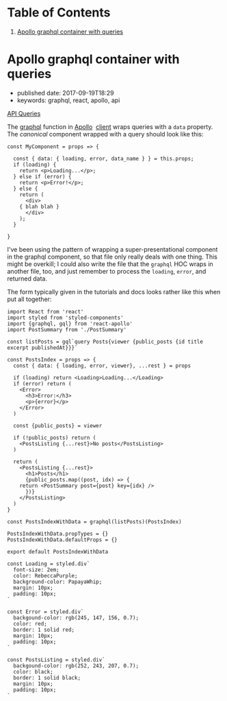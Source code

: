 
# Table of Contents

1.  [Apollo graphql container with queries](#apollo-graphql-container-with-queries)


<a id="apollo-graphql-container-with-queries"></a>

# Apollo graphql container with queries

-   published date: 2017-09-19T18:29
-   keywords: graphql, react, apollo, api

[API Queries](http://dev.apollodata.com/react/api-queries.html#graphql-query-data)

The [graphql](http://dev.apollodata.com/react/api-graphql.html) function in [Apollo](http://dev.apollodata.com/)  [client](http://dev.apollodata.com/react/) wraps queries with a `data` property. The *canonical* component wrapped with a query should look like this:

    const MyComponent = props => {
    
      const { data: { loading, error, data_name } } = this.props;
      if (loading) {
        return <p>Loading...</p>;
      } else if (error) {
        return <p>Error!</p>;
      } else {
        return (
          <div>
    	{ blah blah }
          </div>
        );
      }
    
    }

I've been using the pattern of wrapping a super-presentational component in the graphql component, so that file only really deals with one thing. This might be overkill; I could also write the file that the `graphql` HOC wraps in another file, too, and just remember to process the `loading`, `error`, and returned data.

The form typically given in the tutorials and docs looks rather like this when put all together:

    import React from 'react'
    import styled from 'styled-components'
    import {graphql, gql} from 'react-apollo'
    import PostSummary from './PostSummary'
    
    const listPosts = gql`query Posts{viewer {public_posts {id title excerpt publishedAt}}}`
    
    const PostsIndex = props => {
      const { data: { loading, error, viewer}, ...rest } = props
    
      if (loading) return <Loading>Loading...</Loading>
      if (error) return (
        <Error>
          <h3>Error:</h3>
          <p>{error}</p>
        </Error>
      )
    
      const {public_posts} = viewer
    
      if (!public_posts) return (
        <PostsListing {...rest}>No posts</PostsListing>
      )
    
      return (
        <PostsListing {...rest}>
          <h1>Posts</h1>
          {public_posts.map((post, idx) => {
    	return <PostSummary post={post} key={idx} />
          })}
        </PostsListing>
      )
    }
    
    const PostsIndexWithData = graphql(listPosts)(PostsIndex)
    
    PostsIndexWithData.propTypes = {}
    PostsIndexWithData.defaultProps = {}
    
    export default PostsIndexWithData
    
    const Loading = styled.div`
      font-size: 2em;
      color: RebeccaPurple;
      background-color: PapayaWhip;
      margin: 10px;
      padding: 10px;
    `
    
    const Error = styled.div`
      backgound-color: rgb(245, 147, 156, 0.7);
      color: red;
      border: 1 solid red;
      margin: 10px;
      padding: 10px;
    `
    
    const PostsListing = styled.div`
      backgound-color: rgb(252, 243, 207, 0.7);
      color: black;
      border: 1 solid black;
      margin: 10px;
      padding: 10px;
    `

